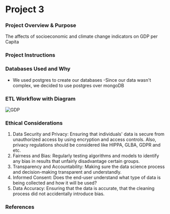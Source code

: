 <h1>Project 3</h1>

<h3>Project Overview & Purpose</h3>

The affects of socioeconomic and climate change indicators on GDP per Capita

<h3>Project Instructions</h3>

<h3>Databases Used and Why</h3>

- We used postgres to create our databases
-Since our data wasn't complex, we decided to use postgres over mongoDB

<h3>ETL Workflow with Diagram</h3>

![GDP](https://github.com/matvio16/project-3/assets/15304495/e78077b1-9840-4a24-b205-bc24fe390410)


<h3>Ethical Considerations</h3>

1. Data Security and Privacy: Ensuring that individuals' data is secure from unauthorized access by using encryption and access controls. Also, privacy regulations should be considered like HIPPA, GLBA, GDPR and etc.
2. Fairness and Bias: Regularly testing algorithms and models to identify any bias in results that unfairly disadvantage certain groups.
3. Transparency and Accountability: Making sure the data science process and decision-making transparent and understandly.
4. Informed Consent: Does the end-user understand what type of data is being collected and how it will be used?
5. Data Accuracy: Ensuring that the data is accurate, that the cleaning process did not accidentally introduce bias. 


<h3>References</h3>
